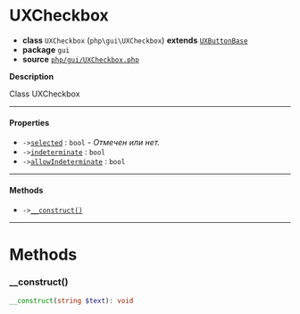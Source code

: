 # UXCheckbox

- **class** `UXCheckbox` (`php\gui\UXCheckbox`) **extends** [`UXButtonBase`](https://github.com/jphp-compiler/jphp/blob/master/jphp-gui-ext/api-docs/classes/php/gui/UXButtonBase.md)
- **package** `gui`
- **source** [`php/gui/UXCheckbox.php`](./src/main/resources/JPHP-INF/sdk/php/gui/UXCheckbox.php)

**Description**

Class UXCheckbox

---

#### Properties

- `->`[`selected`](#prop-selected) : `bool` - _Отмечен или нет._
- `->`[`indeterminate`](#prop-indeterminate) : `bool`
- `->`[`allowIndeterminate`](#prop-allowindeterminate) : `bool`

---

#### Methods

- `->`[`__construct()`](#method-__construct)

---
# Methods

<a name="method-__construct"></a>

### __construct()
```php
__construct(string $text): void
```